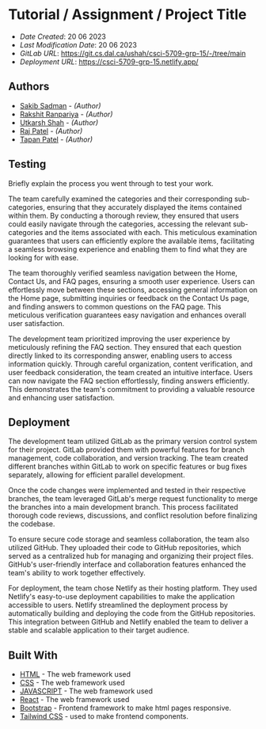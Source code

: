 

# Tutorial / Assignment / Project Title


* *Date Created*: 20 06 2023
* *Last Modification Date*: 20 06 2023
* *GitLab URL*: https://git.cs.dal.ca/ushah/csci-5709-grp-15/-/tree/main
* *Deployment URL*: https://csci-5709-grp-15.netlify.app/

## Authors

* [Sakib Sadman](sakib.sadman@dal.ca) - *(Author)*
* [Rakshit Ranpariya](rk371915@dal.ca) - *(Author)*
* [Utkarsh Shah](utkarsh.shah@dal.ca) - *(Author)*
* [Raj Patel](rj540530@dal.ca) - *(Author)*
* [Tapan Patel](tapan.patel@dal.ca) - *(Author)*


## Testing

Briefly explain the process you went through to test your work. 

The team carefully examined the categories and their corresponding sub-categories, ensuring that they accurately displayed the items contained within them. By conducting a thorough review, they ensured that users could easily navigate through the categories, accessing the relevant sub-categories and the items associated with each. This meticulous examination guarantees that users can efficiently explore the available items, facilitating a seamless browsing experience and enabling them to find what they are looking for with ease.

The team thoroughly verified seamless navigation between the Home, Contact Us, and FAQ pages, ensuring a smooth user experience. Users can effortlessly move between these sections, accessing general information on the Home page, submitting inquiries or feedback on the Contact Us page, and finding answers to common questions on the FAQ page. This meticulous verification guarantees easy navigation and enhances overall user satisfaction.

The development team prioritized improving the user experience by meticulously refining the FAQ section. They ensured that each question directly linked to its corresponding answer, enabling users to access information quickly. Through careful organization, content verification, and user feedback consideration, the team created an intuitive interface. Users can now navigate the FAQ section effortlessly, finding answers efficiently. This demonstrates the team's commitment to providing a valuable resource and enhancing user satisfaction.

## Deployment
The development team utilized GitLab as the primary version control system for their project. GitLab provided them with powerful features for branch management, code collaboration, and version tracking. The team created different branches within GitLab to work on specific features or bug fixes separately, allowing for efficient parallel development.

Once the code changes were implemented and tested in their respective branches, the team leveraged GitLab's merge request functionality to merge the branches into a main development branch. This process facilitated thorough code reviews, discussions, and conflict resolution before finalizing the codebase.

To ensure secure code storage and seamless collaboration, the team also utilized GitHub. They uploaded their code to GitHub repositories, which served as a centralized hub for managing and organizing their project files. GitHub's user-friendly interface and collaboration features enhanced the team's ability to work together effectively.

For deployment, the team chose Netlify as their hosting platform. They used Netlify's easy-to-use deployment capabilities to make the application accessible to users. Netlify streamlined the deployment process by automatically building and deploying the code from the GitHub repositories. This integration between GitHub and Netlify enabled the team to deliver a stable and scalable application to their target audience.

## Built With

* [HTML](https://www.w3schools.com/tags/att_a_download.asp) - The web framework used
* [CSS](https://www.w3schools.com/w3css/w3css_downloads.asp) - The web framework used
* [JAVASCRIPT](https://www.javascript.com/) - The web framework used
* [React](https://react.dev/) - The web framework used
* [Bootstrap](https://getbootstrap.com/) - Frontend framework to make html pages responsive.
* [Tailwind CSS](https://tailwindcss.com/docs/guides/create-react-app/) - used to make frontend components.



